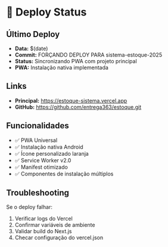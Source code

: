 # 🚀 Deploy Status

## Último Deploy
- **Data:** $(date)
- **Commit:** FORÇANDO DEPLOY PARA sistema-estoque-2025
- **Status:** Sincronizando PWA com projeto principal
- **PWA:** Instalação nativa implementada

## Links
- **Principal:** https://estoque-sistema.vercel.app
- **GitHub:** https://github.com/entrega363/estoque.git

## Funcionalidades
- ✅ PWA Universal
- ✅ Instalação nativa Android
- ✅ Ícone personalizado laranja
- ✅ Service Worker v2.0
- ✅ Manifest otimizado
- ✅ Componentes de instalação múltiplos

## Troubleshooting
Se o deploy falhar:
1. Verificar logs do Vercel
2. Confirmar variáveis de ambiente
3. Validar build do Next.js
4. Checar configuração do vercel.json